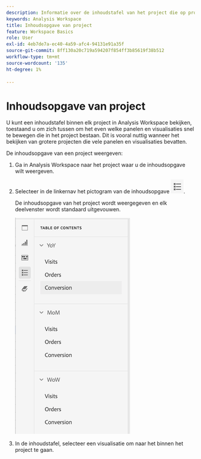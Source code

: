 ```yaml
---
description: Informatie over de inhoudstafel van het project die op projecten beschikbaar is
keywords: Analysis Workspace
title: Inhoudsopgave van project
feature: Workspace Basics
role: User
exl-id: 4eb7de7a-ec40-4a59-afc4-94131e91a35f
source-git-commit: 8ff130a20c719a594207f854ff3b85619f38b512
workflow-type: tm+mt
source-wordcount: '135'
ht-degree: 1%

---
```


# Inhoudsopgave van project

U kunt een inhoudstafel binnen elk project in Analysis Workspace bekijken, toestaand u om zich tussen om het even welke panelen en visualisaties snel te bewegen die in het project bestaan. Dit is vooral nuttig wanneer het bekijken van grotere projecten die vele panelen en visualisaties bevatten.

De inhoudsopgave van een project weergeven:

1. Ga in Analysis Workspace naar het project waar u de inhoudsopgave wilt weergeven.

1. Selecteer in de linkernav het pictogram van de inhoudsopgave ![toc-pictogram](assets/toc-icon.png).

   De inhoudsopgave van het project wordt weergegeven en elk deelvenster wordt standaard uitgevouwen.

   ![Inhoudsopgave van project uitgebreid](assets/project-toc-expanded.png)

1. In de inhoudstafel, selecteer een visualisatie om naar het binnen het project te gaan.
